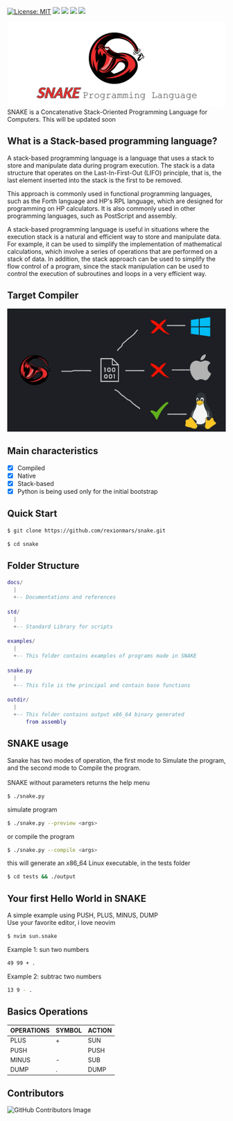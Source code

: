 [![License: MIT](https://img.shields.io/badge/License-MIT-yellow.svg)](https://opensource.org/licenses/MIT)
![](https://img.shields.io/github/languages/count/rexionmars/snake-lang?color=red)
![](https://img.shields.io/github/issues-pr/rexionmars/snake-lang)
![](https://img.shields.io/github/issues/rexionmars/snake-lang?color=pink)
![](https://img.shields.io/github/issues-pr/rexionmars/snake-lang?color=orange)

<img src="thumbnail/main_snake_banner.jpg" alt="Snake logo">
SNAKE is a Concatenative Stack-Oriented Programming Language for Computers.
This will be updated soon

## What is a Stack-based programming language?

A stack-based programming language is a language that uses a stack to store and manipulate data during program execution. The stack is a data structure that operates on the Last-In-First-Out (LIFO) principle, that is, the last element inserted into the stack is the first to be removed.

This approach is commonly used in functional programming languages, such as the Forth language and HP's RPL language, which are designed for programming on HP calculators. It is also commonly used in other programming languages, such as PostScript and assembly.

A stack-based programming language is useful in situations where the execution stack is a natural and efficient way to store and manipulate data. For example, it can be used to simplify the implementation of mathematical calculations, which involve a series of operations that are performed on a stack of data. In addition, the stack approach can be used to simplify the flow control of a program, since the stack manipulation can be used to control the execution of subroutines and loops in a very efficient way.

## Target Compiler
<img src="thumbnail/target_compile.jpg" alt="Snake Target Compile">

## Main characteristics
- [x] Compiled
- [x] Native
- [x] Stack-based
- [x] Python is being used only for the initial bootstrap

## Quick Start
```sh
$ git clone https://github.com/rexionmars/snake.git
```
```sh
$ cd snake
```

## Folder Structure
```lua
docs/
  |
  +-- Documentations and references
  
std/
  |
  +-- Standard Library for scripts
  
examples/
  |
  +-- This folder contains examples of programs made in SNAKE
  
snake.py
  |
  +-- This file is the principal and contain base functions
  
outdir/
  |
  +-- This folder contains output x86_64 binary generated
      from assembly

```
## SNAKE usage
Sanake has two modes of operation, the first mode to Simulate the program, and the second mode to Compile the program.<br><br>
SNAKE without parameters returns the help menu
```sh
$ ./snake.py
```
simulate program
```sh
$ ./snake.py --preview <args>
```
or compile the program
```sh
$ ./snake.py --compile <args>
```
this will generate an x86_64 Linux executable, in the tests folder
```sh
$ cd tests && ./output
```
## Your first Hello World in SNAKE
A simple example using PUSH, PLUS, MINUS, DUMP<br>
Use your favorite editor, i love neovim
```sh
$ nvim sun.snake
```
Example 1: sun two numbers
```sh
49 99 + .
```
Example 2: subtrac two numbers
```sh
13 9 - .
```

## Basics Operations
| OPERATIONS | SYMBOL | ACTION |
|------------|--------|--------|
|    PLUS    |    +   |   SUN  |
|    PUSH    |        |   PUSH |
|    MINUS   |    -   |   SUB  |
|    DUMP    |    .   |   DUMP |

## Contributors
![GitHub Contributors Image](https://contrib.rocks/image?repo=rexionmars/snake)
